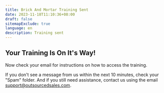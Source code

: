 ```yaml
---
title: Brick And Mortar Training Sent
date: 2023-11-18T11:10:36+08:00
draft: false
sitemapExclude: true
language: en
description: Training sent
---
```


## Your Training Is On It's Way!

Now check your email for instructions on how to access the training.

If you don't see a message from us within the next 10 minutes, check your "Spam" folder. And if you still need assistance, contact us using the email support@outsourcedsales.com.
